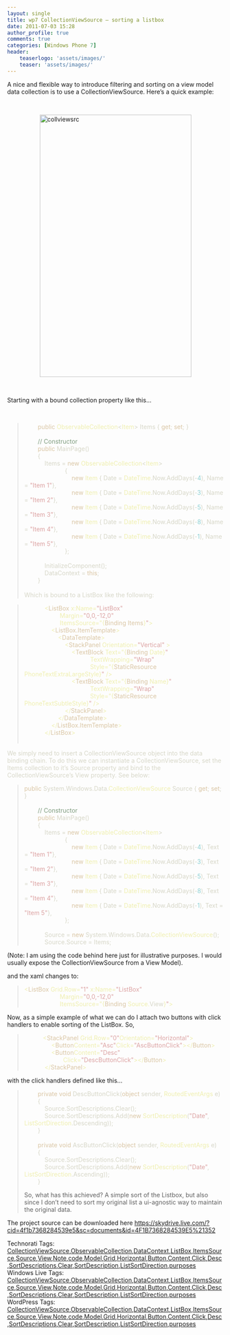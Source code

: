 ```yaml
---
layout: single
title: wp7 CollectionViewSource – sorting a listbox
date: 2011-07-03 15:28
author_profile: true
comments: true
categories: [Windows Phone 7]
header:
    teaserlogo: 'assets/images/'
    teaser: 'assets/images/'
---
```

<p>A nice and flexible way to introduce filtering and sorting on a view model data collection is to use a CollectionViewSource. Here’s a quick example:</p>  <p>&#160;</p>  <p><a href="http://peted.azurewebsites.net/wp-content/uploads/2011/07/collviewsrc.png"><img style="background-image:none;border-bottom:0;border-left:0;padding-left:0;padding-right:0;display:block;float:none;margin-left:auto;border-top:0;margin-right:auto;border-right:0;padding-top:0;" title="collviewsrc" border="0" alt="collviewsrc" src="http://peted.azurewebsites.net/wp-content/uploads/2011/07/collviewsrc_thumb.png" width="353" height="610" /></a></p>  <p>&#160;</p>  <p>Starting with a bound collection property like this…</p>  <p>&#160;</p>  <blockquote>   <p>&#160;&#160;&#160;&#160;&#160;&#160;&#160; <span style="color:#dac6a5;">public </span><span style="color:#efefaf;">ObservableCollection</span><span style="color:#d7d7c8;">&lt;</span><span style="color:#efefaf;">Item</span><span style="color:#d7d7c8;">&gt; Items { </span><span style="color:#dac6a5;">get</span><span style="color:#d7d7c8;">; </span><span style="color:#dac6a5;">set</span><span style="color:#d7d7c8;">; }       <br />        <br />&#160;&#160;&#160;&#160;&#160;&#160;&#160; </span><span style="color:#7d9b7d;">// Constructor       <br />&#160;&#160;&#160;&#160;&#160;&#160;&#160; </span><span style="color:#dac6a5;">public </span><span style="color:#d7d7c8;">MainPage()       <br />&#160;&#160;&#160;&#160;&#160;&#160;&#160; {        <br />&#160;&#160;&#160;&#160;&#160;&#160;&#160;&#160;&#160;&#160;&#160; Items = </span><span style="color:#dac6a5;">new </span><span style="color:#efefaf;">ObservableCollection</span><span style="color:#d7d7c8;">&lt;</span><span style="color:#efefaf;">Item</span><span style="color:#d7d7c8;">&gt;       <br />&#160;&#160;&#160;&#160;&#160;&#160;&#160;&#160;&#160;&#160;&#160;&#160;&#160;&#160;&#160;&#160;&#160;&#160;&#160;&#160;&#160;&#160;&#160; {        <br />&#160;&#160;&#160;&#160;&#160;&#160;&#160;&#160;&#160;&#160;&#160;&#160;&#160;&#160;&#160;&#160;&#160;&#160;&#160;&#160;&#160;&#160;&#160;&#160;&#160;&#160;&#160; </span><span style="color:#dac6a5;">new </span><span style="color:#efefaf;">Item </span><span style="color:#d7d7c8;">{ Date = </span><span style="color:#efefaf;">DateTime</span><span style="color:#d7d7c8;">.Now.AddDays(-</span><span style="color:#8cd0d3;">4</span><span style="color:#d7d7c8;">), Name = </span><span style="color:#dca3a3;">&quot;Item 1&quot;</span><span style="color:#d7d7c8;">},       <br />&#160;&#160;&#160;&#160;&#160;&#160;&#160;&#160;&#160;&#160;&#160;&#160;&#160;&#160;&#160;&#160;&#160;&#160;&#160;&#160;&#160;&#160;&#160;&#160;&#160;&#160;&#160; </span><span style="color:#dac6a5;">new </span><span style="color:#efefaf;">Item </span><span style="color:#d7d7c8;">{ Date = </span><span style="color:#efefaf;">DateTime</span><span style="color:#d7d7c8;">.Now.AddDays(-</span><span style="color:#8cd0d3;">3</span><span style="color:#d7d7c8;">), Name = </span><span style="color:#dca3a3;">&quot;Item 2&quot;</span><span style="color:#d7d7c8;">},       <br />&#160;&#160;&#160;&#160;&#160;&#160;&#160;&#160;&#160;&#160;&#160;&#160;&#160;&#160;&#160;&#160;&#160;&#160;&#160;&#160;&#160;&#160;&#160;&#160;&#160;&#160;&#160; </span><span style="color:#dac6a5;">new </span><span style="color:#efefaf;">Item </span><span style="color:#d7d7c8;">{ Date = </span><span style="color:#efefaf;">DateTime</span><span style="color:#d7d7c8;">.Now.AddDays(-</span><span style="color:#8cd0d3;">5</span><span style="color:#d7d7c8;">), Name = </span><span style="color:#dca3a3;">&quot;Item 3&quot;</span><span style="color:#d7d7c8;">},       <br />&#160;&#160;&#160;&#160;&#160;&#160;&#160;&#160;&#160;&#160;&#160;&#160;&#160;&#160;&#160;&#160;&#160;&#160;&#160;&#160;&#160;&#160;&#160;&#160;&#160;&#160;&#160; </span><span style="color:#dac6a5;">new </span><span style="color:#efefaf;">Item </span><span style="color:#d7d7c8;">{ Date = </span><span style="color:#efefaf;">DateTime</span><span style="color:#d7d7c8;">.Now.AddDays(-</span><span style="color:#8cd0d3;">8</span><span style="color:#d7d7c8;">), Name = </span><span style="color:#dca3a3;">&quot;Item 4&quot;</span><span style="color:#d7d7c8;">},       <br />&#160;&#160;&#160;&#160;&#160;&#160;&#160;&#160;&#160;&#160;&#160;&#160;&#160;&#160;&#160;&#160;&#160;&#160;&#160;&#160;&#160;&#160;&#160;&#160;&#160;&#160;&#160; </span><span style="color:#dac6a5;">new </span><span style="color:#efefaf;">Item </span><span style="color:#d7d7c8;">{ Date = </span><span style="color:#efefaf;">DateTime</span><span style="color:#d7d7c8;">.Now.AddDays(-</span><span style="color:#8cd0d3;">1</span><span style="color:#d7d7c8;">), Name = </span><span style="color:#dca3a3;">&quot;Item 5&quot;</span><span style="color:#d7d7c8;">},       <br />&#160;&#160;&#160;&#160;&#160;&#160;&#160;&#160;&#160;&#160;&#160;&#160;&#160;&#160;&#160;&#160;&#160;&#160;&#160;&#160;&#160;&#160;&#160; };        <br />        <br />&#160;&#160;&#160;&#160;&#160;&#160;&#160;&#160;&#160;&#160;&#160; InitializeComponent();        <br />&#160;&#160;&#160;&#160;&#160;&#160;&#160;&#160;&#160;&#160;&#160; DataContext = </span><span style="color:#dac6a5;">this</span><span style="color:#d7d7c8;">;       <br />&#160;&#160;&#160;&#160;&#160;&#160;&#160; }        <br />        <br />Which is bound to a ListBox like the following:</span></p> </blockquote>  <blockquote>   <p><span style="color:#d7d7c8;"></span>&#160;&#160;&#160;&#160;&#160;&#160;&#160;&#160;&#160;&#160;&#160; <span style="color:#efefaf;">&lt;</span><span style="color:#dac6a5;">ListBox </span><span style="color:#efefaf;">x:Name=</span><span style="color:#dca3a3;">&quot;ListBox&quot;       <br />&#160;&#160;&#160;&#160;&#160;&#160;&#160;&#160;&#160;&#160;&#160;&#160;&#160;&#160;&#160;&#160;&#160;&#160;&#160;&#160; </span><span style="color:#efefaf;">Margin=</span><span style="color:#dca3a3;">&quot;0,0,-12,0&quot;       <br />&#160;&#160;&#160;&#160;&#160;&#160;&#160;&#160;&#160;&#160;&#160;&#160;&#160;&#160;&#160;&#160;&#160;&#160;&#160;&#160; </span><span style="color:#efefaf;">ItemsSource=&quot;{</span><span style="color:#dac6a5;">Binding Items</span><span style="color:#efefaf;">}</span><span style="color:#dca3a3;">&quot;</span><span style="color:#efefaf;">&gt;       <br />&#160;&#160;&#160;&#160;&#160;&#160;&#160;&#160;&#160;&#160;&#160;&#160;&#160;&#160;&#160; &lt;</span><span style="color:#dac6a5;">ListBox.ItemTemplate</span><span style="color:#efefaf;">&gt;       <br />&#160;&#160;&#160;&#160;&#160;&#160;&#160;&#160;&#160;&#160;&#160;&#160;&#160;&#160;&#160;&#160;&#160;&#160;&#160; &lt;</span><span style="color:#dac6a5;">DataTemplate</span><span style="color:#efefaf;">&gt;       <br />&#160;&#160;&#160;&#160;&#160;&#160;&#160;&#160;&#160;&#160;&#160;&#160;&#160;&#160;&#160;&#160;&#160;&#160;&#160;&#160;&#160;&#160;&#160; &lt;</span><span style="color:#dac6a5;">StackPanel </span><span style="color:#efefaf;">Orientation=</span><span style="color:#dca3a3;">&quot;Vertical&quot; </span><span style="color:#efefaf;">&gt;       <br />&#160;&#160;&#160;&#160;&#160;&#160;&#160;&#160;&#160;&#160;&#160;&#160;&#160;&#160;&#160;&#160;&#160;&#160;&#160;&#160;&#160;&#160;&#160;&#160;&#160;&#160;&#160; &lt;</span><span style="color:#dac6a5;">TextBlock </span><span style="color:#efefaf;">Text=&quot;{</span><span style="color:#dac6a5;">Binding </span><span style="color:#efefaf;">Date}</span><span style="color:#dca3a3;">&quot;       <br />&#160;&#160;&#160;&#160;&#160;&#160;&#160;&#160;&#160;&#160;&#160;&#160;&#160;&#160;&#160;&#160;&#160;&#160;&#160;&#160;&#160;&#160;&#160;&#160;&#160;&#160;&#160;&#160;&#160;&#160;&#160;&#160;&#160;&#160;&#160;&#160;&#160;&#160; </span><span style="color:#efefaf;">TextWrapping=</span><span style="color:#dca3a3;">&quot;Wrap&quot;       <br />&#160;&#160;&#160;&#160;&#160;&#160;&#160;&#160;&#160;&#160;&#160;&#160;&#160;&#160;&#160;&#160;&#160;&#160;&#160;&#160;&#160;&#160;&#160;&#160;&#160;&#160;&#160;&#160;&#160;&#160;&#160;&#160;&#160;&#160;&#160;&#160;&#160;&#160; </span><span style="color:#efefaf;">Style=&quot;{</span><span style="color:#dac6a5;">StaticResource </span><span style="color:#efefaf;">PhoneTextExtraLargeStyle}</span><span style="color:#dca3a3;">&quot; </span><span style="color:#efefaf;">/&gt;       <br />&#160;&#160;&#160;&#160;&#160;&#160;&#160;&#160;&#160;&#160;&#160;&#160;&#160;&#160;&#160;&#160;&#160;&#160;&#160;&#160;&#160;&#160;&#160;&#160;&#160;&#160;&#160; &lt;</span><span style="color:#dac6a5;">TextBlock </span><span style="color:#efefaf;">Text=&quot;{</span><span style="color:#dac6a5;">Binding </span><span style="color:#efefaf;">Name}</span><span style="color:#dca3a3;">&quot;       <br />&#160;&#160;&#160;&#160;&#160;&#160;&#160;&#160;&#160;&#160;&#160;&#160;&#160;&#160;&#160;&#160;&#160;&#160;&#160;&#160;&#160;&#160;&#160;&#160;&#160;&#160;&#160;&#160;&#160;&#160;&#160;&#160;&#160;&#160;&#160;&#160;&#160;&#160; </span><span style="color:#efefaf;">TextWrapping=</span><span style="color:#dca3a3;">&quot;Wrap&quot;       <br />&#160;&#160;&#160;&#160;&#160;&#160;&#160;&#160;&#160;&#160;&#160;&#160;&#160;&#160;&#160;&#160;&#160;&#160;&#160;&#160;&#160;&#160;&#160;&#160;&#160;&#160;&#160;&#160;&#160;&#160;&#160;&#160;&#160;&#160;&#160;&#160;&#160;&#160; </span><span style="color:#efefaf;">Style=&quot;{</span><span style="color:#dac6a5;">StaticResource </span><span style="color:#efefaf;">PhoneTextSubtleStyle}</span><span style="color:#dca3a3;">&quot; </span><span style="color:#efefaf;">/&gt;       <br />&#160;&#160;&#160;&#160;&#160;&#160;&#160;&#160;&#160;&#160;&#160;&#160;&#160;&#160;&#160;&#160;&#160;&#160;&#160;&#160;&#160;&#160;&#160; &lt;/</span><span style="color:#dac6a5;">StackPanel</span><span style="color:#efefaf;">&gt;       <br />&#160;&#160;&#160;&#160;&#160;&#160;&#160;&#160;&#160;&#160;&#160;&#160;&#160;&#160;&#160;&#160;&#160;&#160;&#160; &lt;/</span><span style="color:#dac6a5;">DataTemplate</span><span style="color:#efefaf;">&gt;       <br />&#160;&#160;&#160;&#160;&#160;&#160;&#160;&#160;&#160;&#160;&#160;&#160;&#160;&#160;&#160; &lt;/</span><span style="color:#dac6a5;">ListBox.ItemTemplate</span><span style="color:#efefaf;">&gt;       <br />&#160;&#160;&#160;&#160;&#160;&#160;&#160;&#160;&#160;&#160;&#160; &lt;/</span><span style="color:#dac6a5;">ListBox</span><span style="color:#efefaf;">&gt;       <br />        <br /></span></p> </blockquote> <span style="color:#efefaf;"></span>  <p><span style="color:#d7d7c8;">We simply need to insert a CollectionViewSource object into the data binding chain. To do this we can instantiate a CollectionViewSource, set the Items collection to it’s Source property and bind to the CollectionViewSource’s View property. See below:</span></p>  <blockquote>   <p><span style="color:#d7d7c8;"></span><span style="color:#dac6a5;">public </span><span style="color:#d7d7c8;">System.Windows.Data.</span><span style="color:#efefaf;">CollectionViewSource </span><span style="color:#d7d7c8;">Source { </span><span style="color:#dac6a5;">get</span><span style="color:#d7d7c8;">; </span><span style="color:#dac6a5;">set</span><span style="color:#d7d7c8;">; }       <br />        <br />&#160;&#160;&#160;&#160;&#160;&#160;&#160; </span><span style="color:#7d9b7d;">// Constructor       <br />&#160;&#160;&#160;&#160;&#160;&#160;&#160; </span><span style="color:#dac6a5;">public </span><span style="color:#d7d7c8;">MainPage()       <br />&#160;&#160;&#160;&#160;&#160;&#160;&#160; {        <br />&#160;&#160;&#160;&#160;&#160;&#160;&#160;&#160;&#160;&#160;&#160; Items = </span><span style="color:#dac6a5;">new </span><span style="color:#efefaf;">ObservableCollection</span><span style="color:#d7d7c8;">&lt;</span><span style="color:#efefaf;">Item</span><span style="color:#d7d7c8;">&gt;       <br />&#160;&#160;&#160;&#160;&#160;&#160;&#160;&#160;&#160;&#160;&#160;&#160;&#160;&#160;&#160;&#160;&#160;&#160;&#160;&#160;&#160;&#160;&#160; {        <br />&#160;&#160;&#160;&#160;&#160;&#160;&#160;&#160;&#160;&#160;&#160;&#160;&#160;&#160;&#160;&#160;&#160;&#160;&#160;&#160;&#160;&#160;&#160;&#160;&#160;&#160;&#160; </span><span style="color:#dac6a5;">new </span><span style="color:#efefaf;">Item </span><span style="color:#d7d7c8;">{ Date = </span><span style="color:#efefaf;">DateTime</span><span style="color:#d7d7c8;">.Now.AddDays(-</span><span style="color:#8cd0d3;">4</span><span style="color:#d7d7c8;">), Text = </span><span style="color:#dca3a3;">&quot;Item 1&quot;</span><span style="color:#d7d7c8;">},       <br />&#160;&#160;&#160;&#160;&#160;&#160;&#160;&#160;&#160;&#160;&#160;&#160;&#160;&#160;&#160;&#160;&#160;&#160;&#160;&#160;&#160;&#160;&#160;&#160;&#160;&#160;&#160; </span><span style="color:#dac6a5;">new </span><span style="color:#efefaf;">Item </span><span style="color:#d7d7c8;">{ Date = </span><span style="color:#efefaf;">DateTime</span><span style="color:#d7d7c8;">.Now.AddDays(-</span><span style="color:#8cd0d3;">3</span><span style="color:#d7d7c8;">), Text = </span><span style="color:#dca3a3;">&quot;Item 2&quot;</span><span style="color:#d7d7c8;">},       <br />&#160;&#160;&#160;&#160;&#160;&#160;&#160;&#160;&#160;&#160;&#160;&#160;&#160;&#160;&#160;&#160;&#160;&#160;&#160;&#160;&#160;&#160;&#160;&#160;&#160;&#160;&#160; </span><span style="color:#dac6a5;">new </span><span style="color:#efefaf;">Item </span><span style="color:#d7d7c8;">{ Date = </span><span style="color:#efefaf;">DateTime</span><span style="color:#d7d7c8;">.Now.AddDays(-</span><span style="color:#8cd0d3;">5</span><span style="color:#d7d7c8;">), Text = </span><span style="color:#dca3a3;">&quot;Item 3&quot;</span><span style="color:#d7d7c8;">},       <br />&#160;&#160;&#160;&#160;&#160;&#160;&#160;&#160;&#160;&#160;&#160;&#160;&#160;&#160;&#160;&#160;&#160;&#160;&#160;&#160;&#160;&#160;&#160;&#160;&#160;&#160;&#160; </span><span style="color:#dac6a5;">new </span><span style="color:#efefaf;">Item </span><span style="color:#d7d7c8;">{ Date = </span><span style="color:#efefaf;">DateTime</span><span style="color:#d7d7c8;">.Now.AddDays(-</span><span style="color:#8cd0d3;">8</span><span style="color:#d7d7c8;">), Text = </span><span style="color:#dca3a3;">&quot;Item 4&quot;</span><span style="color:#d7d7c8;">},       <br />&#160;&#160;&#160;&#160;&#160;&#160;&#160;&#160;&#160;&#160;&#160;&#160;&#160;&#160;&#160;&#160;&#160;&#160;&#160;&#160;&#160;&#160;&#160;&#160;&#160;&#160;&#160; </span><span style="color:#dac6a5;">new </span><span style="color:#efefaf;">Item </span><span style="color:#d7d7c8;">{ Date = </span><span style="color:#efefaf;">DateTime</span><span style="color:#d7d7c8;">.Now.AddDays(-</span><span style="color:#8cd0d3;">1</span><span style="color:#d7d7c8;">), Text = </span><span style="color:#dca3a3;">&quot;Item 5&quot;</span><span style="color:#d7d7c8;">},       <br />&#160;&#160;&#160;&#160;&#160;&#160;&#160;&#160;&#160;&#160;&#160;&#160;&#160;&#160;&#160;&#160;&#160;&#160;&#160;&#160;&#160;&#160;&#160; };        <br />        <br />&#160;&#160;&#160;&#160;&#160;&#160;&#160;&#160;&#160;&#160;&#160; Source = </span><span style="color:#dac6a5;">new </span><span style="color:#d7d7c8;">System.Windows.Data.</span><span style="color:#efefaf;">CollectionViewSource</span><span style="color:#d7d7c8;">();       <br />&#160;&#160;&#160;&#160;&#160;&#160;&#160;&#160;&#160;&#160;&#160; Source.Source = Items;        <br /></span></p> </blockquote> <span style="color:#d7d7c8;"></span>  <p>(Note: I am using the code behind here just for illustrative purposes. I would usually expose the CollectionViewSource from a View Model).</p>  <p>and the xaml changes to:</p>  <blockquote>   <p><span style="color:#efefaf;">&lt;</span><span style="color:#dac6a5;">ListBox </span><span style="color:#efefaf;">Grid.Row=</span><span style="color:#dca3a3;">&quot;1&quot; </span><span style="color:#efefaf;">x:Name=</span><span style="color:#dca3a3;">&quot;ListBox&quot;       <br />&#160;&#160;&#160;&#160;&#160;&#160;&#160;&#160;&#160;&#160;&#160;&#160;&#160;&#160;&#160;&#160;&#160;&#160;&#160;&#160; </span><span style="color:#efefaf;">Margin=</span><span style="color:#dca3a3;">&quot;0,0,-12,0&quot;       <br />&#160;&#160;&#160;&#160;&#160;&#160;&#160;&#160;&#160;&#160;&#160;&#160;&#160;&#160;&#160;&#160;&#160;&#160;&#160;&#160; </span><span style="color:#efefaf;">ItemsSource=&quot;{</span><span style="color:#dac6a5;">Binding </span><span style="color:#efefaf;">Source.</span><span style="color:#d7d7c8;">View</span><span style="color:#efefaf;">}</span><span style="color:#dca3a3;">&quot;</span><span style="color:#efefaf;">&gt;       <br /></span></p> </blockquote>   <p>Now, as a simple example of what we can do I attach two buttons with click handlers to enable sorting of the ListBox. So, </p>  <blockquote>   <p>&#160;&#160;&#160;&#160;&#160;&#160;&#160;&#160;&#160;&#160; <span style="color:#efefaf;">&lt;</span><span style="color:#dac6a5;">StackPanel </span><span style="color:#efefaf;">Grid.Row=</span><span style="color:#dca3a3;">&quot;0&quot;</span><span style="color:#efefaf;">Orientation=</span><span style="color:#dca3a3;">&quot;Horizontal&quot;</span><span style="color:#efefaf;">&gt;       <br />&#160;&#160;&#160;&#160;&#160;&#160;&#160;&#160;&#160;&#160;&#160;&#160;&#160;&#160;&#160; &lt;</span><span style="color:#dac6a5;">Button</span><span style="color:#efefaf;">Content=</span><span style="color:#dca3a3;">&quot;Asc&quot;</span><span style="color:#efefaf;">Click=</span><span style="color:#dca3a3;">&quot;AscButtonClick&quot;</span><span style="color:#efefaf;">&gt;&lt;/</span><span style="color:#dac6a5;">Button</span><span style="color:#efefaf;">&gt;       <br />&#160;&#160;&#160;&#160;&#160;&#160;&#160;&#160;&#160;&#160;&#160;&#160;&#160;&#160;&#160; &lt;</span><span style="color:#dac6a5;">Button</span><span style="color:#efefaf;">Content=</span><span style="color:#dca3a3;">&quot;Desc&quot;       <br />&#160;&#160;&#160;&#160;&#160;&#160;&#160;&#160;&#160;&#160;&#160;&#160;&#160;&#160;&#160;&#160;&#160;&#160;&#160;&#160;&#160;&#160; </span><span style="color:#efefaf;">Click=</span><span style="color:#dca3a3;">&quot;DescButtonClick&quot;</span><span style="color:#efefaf;">&gt;&lt;/</span><span style="color:#dac6a5;">Button</span><span style="color:#efefaf;">&gt;       <br />&#160;&#160;&#160;&#160;&#160;&#160;&#160;&#160;&#160;&#160;&#160; &lt;/</span><span style="color:#dac6a5;">StackPanel</span><span style="color:#efefaf;">&gt;       <br /></span></p> </blockquote>   <p>with the click handlers defined like this…</p>  <blockquote>   <p>&#160;&#160;&#160;&#160;&#160;&#160;&#160; <span style="color:#dac6a5;">private void </span><span style="color:#d7d7c8;">DescButtonClick(</span><span style="color:#dac6a5;">object </span><span style="color:#d7d7c8;">sender, </span><span style="color:#efefaf;">RoutedEventArgs </span><span style="color:#d7d7c8;">e)       <br />&#160;&#160;&#160;&#160;&#160;&#160;&#160; {        <br />&#160;&#160;&#160;&#160;&#160;&#160;&#160;&#160;&#160;&#160;&#160; Source.SortDescriptions.Clear();        <br />&#160;&#160;&#160;&#160;&#160;&#160;&#160;&#160;&#160;&#160;&#160; Source.SortDescriptions.Add(</span><span style="color:#dac6a5;">new </span><span style="color:#efefaf;">SortDescription</span><span style="color:#d7d7c8;">(</span><span style="color:#dca3a3;">&quot;Date&quot;</span><span style="color:#d7d7c8;">, </span><span style="color:#efefaf;">ListSortDirection</span><span style="color:#d7d7c8;">.Descending));       <br />&#160;&#160;&#160;&#160;&#160;&#160;&#160; }        <br />        <br />&#160;&#160;&#160;&#160;&#160;&#160;&#160; </span><span style="color:#dac6a5;">private void </span><span style="color:#d7d7c8;">AscButtonClick(</span><span style="color:#dac6a5;">object </span><span style="color:#d7d7c8;">sender, </span><span style="color:#efefaf;">RoutedEventArgs </span><span style="color:#d7d7c8;">e)       <br />&#160;&#160;&#160;&#160;&#160;&#160;&#160; {        <br />&#160;&#160;&#160;&#160;&#160;&#160;&#160;&#160;&#160;&#160;&#160; Source.SortDescriptions.Clear();        <br />&#160;&#160;&#160;&#160;&#160;&#160;&#160;&#160;&#160;&#160;&#160; Source.SortDescriptions.Add(</span><span style="color:#dac6a5;">new </span><span style="color:#efefaf;">SortDescription</span><span style="color:#d7d7c8;">(</span><span style="color:#dca3a3;">&quot;Date&quot;</span><span style="color:#d7d7c8;">, </span><span style="color:#efefaf;">ListSortDirection</span><span style="color:#d7d7c8;">.Ascending));       <br />&#160;&#160;&#160;&#160;&#160;&#160;&#160; }        <br /></span></p>     So, what has this achieved? A simple sort of the Listbox, but also since I don’t need to sort my original list a ui-agnostic way to maintain the original data. </blockquote>  <p>The project source can be downloaded here <a title="https://skydrive.live.com/?cid=4f1b7368284539e5&amp;sc=documents&amp;id=4F1B7368284539E5%21352" href="https://skydrive.live.com/?cid=4f1b7368284539e5&amp;sc=documents&amp;id=4F1B7368284539E5%21352">https://skydrive.live.com/?cid=4f1b7368284539e5&amp;sc=documents&amp;id=4F1B7368284539E5%21352</a></p>   Technorati Tags: <a href="http://technorati.com/tags/CollectionViewSource" rel="tag">CollectionViewSource</a>,<a href="http://technorati.com/tags/ObservableCollection" rel="tag">ObservableCollection</a>,<a href="http://technorati.com/tags/DataContext" rel="tag">DataContext</a>,<a href="http://technorati.com/tags/ListBox" rel="tag">ListBox</a>,<a href="http://technorati.com/tags/ItemsSource" rel="tag">ItemsSource</a>,<a href="http://technorati.com/tags/Source" rel="tag">Source</a>,<a href="http://technorati.com/tags/View" rel="tag">View</a>,<a href="http://technorati.com/tags/Note" rel="tag">Note</a>,<a href="http://technorati.com/tags/code" rel="tag">code</a>,<a href="http://technorati.com/tags/Model" rel="tag">Model</a>,<a href="http://technorati.com/tags/Grid" rel="tag">Grid</a>,<a href="http://technorati.com/tags/Horizontal" rel="tag">Horizontal</a>,<a href="http://technorati.com/tags/Button" rel="tag">Button</a>,<a href="http://technorati.com/tags/Content" rel="tag">Content</a>,<a href="http://technorati.com/tags/Click" rel="tag">Click</a>,<a href="http://technorati.com/tags/Desc" rel="tag">Desc</a>,<a href="http://technorati.com/tags/SortDescriptions" rel="tag">SortDescriptions</a>,<a href="http://technorati.com/tags/Clear" rel="tag">Clear</a>,<a href="http://technorati.com/tags/SortDescription" rel="tag">SortDescription</a>,<a href="http://technorati.com/tags/ListSortDirection" rel="tag">ListSortDirection</a>,<a href="http://technorati.com/tags/purposes" rel="tag">purposes</a>  <br />   Windows Live Tags: <a href="http://windows.live.com/connect/tag/CollectionViewSource" rel="clubhouseTag">CollectionViewSource</a>,<a href="http://windows.live.com/connect/tag/ObservableCollection" rel="clubhouseTag">ObservableCollection</a>,<a href="http://windows.live.com/connect/tag/DataContext" rel="clubhouseTag">DataContext</a>,<a href="http://windows.live.com/connect/tag/ListBox" rel="clubhouseTag">ListBox</a>,<a href="http://windows.live.com/connect/tag/ItemsSource" rel="clubhouseTag">ItemsSource</a>,<a href="http://windows.live.com/connect/tag/Source" rel="clubhouseTag">Source</a>,<a href="http://windows.live.com/connect/tag/View" rel="clubhouseTag">View</a>,<a href="http://windows.live.com/connect/tag/Note" rel="clubhouseTag">Note</a>,<a href="http://windows.live.com/connect/tag/code" rel="clubhouseTag">code</a>,<a href="http://windows.live.com/connect/tag/Model" rel="clubhouseTag">Model</a>,<a href="http://windows.live.com/connect/tag/Grid" rel="clubhouseTag">Grid</a>,<a href="http://windows.live.com/connect/tag/Horizontal" rel="clubhouseTag">Horizontal</a>,<a href="http://windows.live.com/connect/tag/Button" rel="clubhouseTag">Button</a>,<a href="http://windows.live.com/connect/tag/Content" rel="clubhouseTag">Content</a>,<a href="http://windows.live.com/connect/tag/Click" rel="clubhouseTag">Click</a>,<a href="http://windows.live.com/connect/tag/Desc" rel="clubhouseTag">Desc</a>,<a href="http://windows.live.com/connect/tag/SortDescriptions" rel="clubhouseTag">SortDescriptions</a>,<a href="http://windows.live.com/connect/tag/Clear" rel="clubhouseTag">Clear</a>,<a href="http://windows.live.com/connect/tag/SortDescription" rel="clubhouseTag">SortDescription</a>,<a href="http://windows.live.com/connect/tag/ListSortDirection" rel="clubhouseTag">ListSortDirection</a>,<a href="http://windows.live.com/connect/tag/purposes" rel="clubhouseTag">purposes</a>  <br />     WordPress Tags: <a href="http://wordpress.com/tag/CollectionViewSource" rel="Tag">CollectionViewSource</a>,<a href="http://wordpress.com/tag/ObservableCollection" rel="Tag">ObservableCollection</a>,<a href="http://wordpress.com/tag/DataContext" rel="Tag">DataContext</a>,<a href="http://wordpress.com/tag/ListBox" rel="Tag">ListBox</a>,<a href="http://wordpress.com/tag/ItemsSource" rel="Tag">ItemsSource</a>,<a href="http://wordpress.com/tag/Source" rel="Tag">Source</a>,<a href="http://wordpress.com/tag/View" rel="Tag">View</a>,<a href="http://wordpress.com/tag/Note" rel="Tag">Note</a>,<a href="http://wordpress.com/tag/code" rel="Tag">code</a>,<a href="http://wordpress.com/tag/Model" rel="Tag">Model</a>,<a href="http://wordpress.com/tag/Grid" rel="Tag">Grid</a>,<a href="http://wordpress.com/tag/Horizontal" rel="Tag">Horizontal</a>,<a href="http://wordpress.com/tag/Button" rel="Tag">Button</a>,<a href="http://wordpress.com/tag/Content" rel="Tag">Content</a>,<a href="http://wordpress.com/tag/Click" rel="Tag">Click</a>,<a href="http://wordpress.com/tag/Desc" rel="Tag">Desc</a>,<a href="http://wordpress.com/tag/SortDescriptions" rel="Tag">SortDescriptions</a>,<a href="http://wordpress.com/tag/Clear" rel="Tag">Clear</a>,<a href="http://wordpress.com/tag/SortDescription" rel="Tag">SortDescription</a>,<a href="http://wordpress.com/tag/ListSortDirection" rel="Tag">ListSortDirection</a>,<a href="http://wordpress.com/tag/purposes" rel="Tag">purposes</a>
